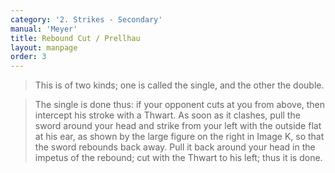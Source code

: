 ```yaml
---
category: '2. Strikes - Secondary'
manual: 'Meyer'
title: Rebound Cut / Prellhau
layout: manpage
order: 3
---
```


> This is of two kinds; one is called the single, and the other the double.

> The single is done thus: if your opponent cuts at you from above, then intercept his stroke with a Thwart. As soon as it clashes, pull the sword around your head and strike from your left with the outside flat at his ear, as shown by the large figure on the right in Image K, so that the sword rebounds back away. Pull it back around your head in the impetus of the rebound; cut with the Thwart to his left; thus it is done.